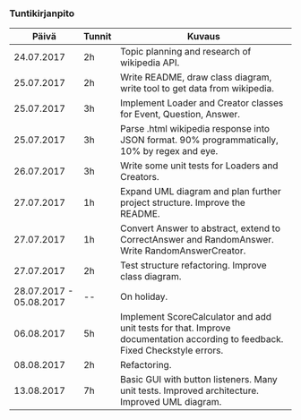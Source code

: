 ### Tuntikirjanpito

Päivä | Tunnit | Kuvaus
--------------- | ----- | ------
24.07.2017 | 2h | Topic planning and research of wikipedia API.
25.07.2017 | 2h | Write README, draw class diagram, write tool to get data from wikipedia.
25.07.2017 | 3h | Implement Loader and Creator classes for Event, Question, Answer.
25.07.2017 | 3h | Parse .html wikipedia response into JSON format. 90% programmatically, 10% by regex and eye.
26.07.2017 | 3h | Write some unit tests for Loaders and Creators.
27.07.2017 | 1h | Expand UML diagram and plan further project structure. Improve the README.
27.07.2017 | 1h | Convert Answer to abstract, extend to CorrectAnswer and RandomAnswer. Write RandomAnswerCreator.
27.07.2017 | 2h | Test structure refactoring. Improve class diagram.
28.07.2017 - 05.08.2017 | -- | On holiday.
06.08.2017 | 5h | Implement ScoreCalculator and add unit tests for that. Improve documentation according to feedback. Fixed Checkstyle errors.
08.08.2017 | 2h | Refactoring.
13.08.2017 | 7h | Basic GUI with button listeners. Many unit tests. Improved architecture. Improved UML diagram.
